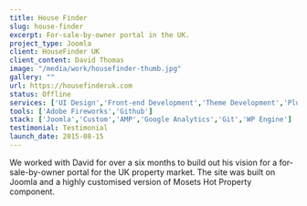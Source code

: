 ```yaml
---
title: House Finder
slug: house-finder
excerpt: For-sale-by-owner portal in the UK.
project_type: Joomla
client: HouseFinder UK
client_content: David Thomas
image: "/media/work/housefinder-thumb.jpg"
gallery: ""
url: https://housefinderuk.com
status: Offline
services: ['UI Design','Front-end Development','Theme Development','Plugin Development']
tools: ['Adobe Fireworks','Github']
stack: ['Joomla','Custom','AMP','Google Analytics','Git','WP Engine']
testimonial: Testimonial
launch_date: 2015-08-15
---
```

We worked with David for over a six months to build out his vision for a for-sale-by-owner portal for the UK property market. The site was built on Joomla and a highly customised version of Mosets Hot Property component.


